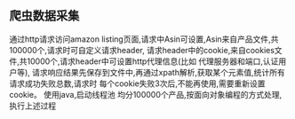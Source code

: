 ## 爬虫数据采集
通过http请求访问amazon listing页面,请求中Asin可设置,Asin来自产品文件,共100000个,请求时可自定义请求header,
请求header中的cookie,来自cookies文件,共10000个,请求header中可设置http代理信息(比如 代理服务器和端口,认证用户等),
请求响应结果先保存到文件中,再通过xpath解析,获取某个元素值,统计所有请求成功失败总数,请求时 每个cookie失败3次后,不能再使用,需要重新设置cookie。 
使用java,启动线程池 均分100000个产品,按面向对象编程的方式处理,执行上述过程